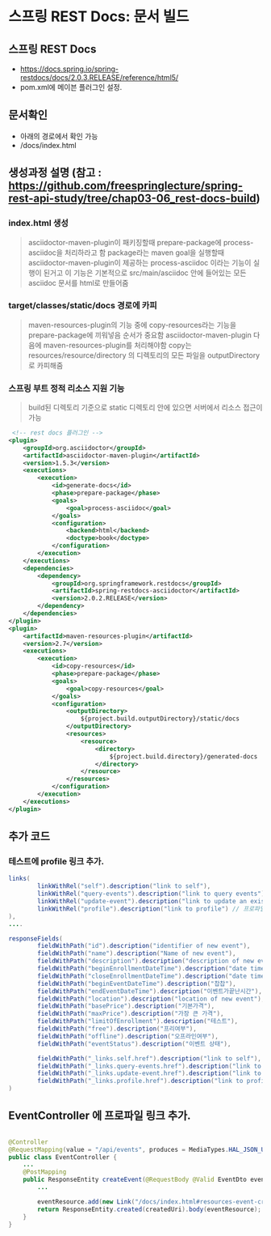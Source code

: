 # 스프링 REST Docs: 문서 빌드

## 스프링 REST Docs
 - https://docs.spring.io/spring-restdocs/docs/2.0.3.RELEASE/reference/html5/
 - pom.xml에 메이븐 플러그인 설정.

## 문서확인
 - 아래의 경로에서 확인 가능
 - /docs/index.html

## 생성과정 설명 (참고 : https://github.com/freespringlecture/spring-rest-api-study/tree/chap03-06_rest-docs-build)
### index.html 생성
> asciidoctor-maven-plugin이 패키징할때 prepare-package에 process-asciidoc을 처리하라고 함
package라는 maven goal을 실행할때 asciidoctor-maven-plugin이 제공하는
process-asciidoc 이라는 기능이 실행이 된거고 이 기능은 기본적으로 src/main/asciidoc 안에 들어있는
모든 asciidoc 문서를 html로 만들어줌

### target/classes/static/docs 경로에 카피
> maven-resources-plugin의 기능 중에 copy-resources라는 기능을 prepare-package에 끼워넣음
순서가 중요함 asciidoctor-maven-plugin 다음에 maven-resources-plugin를 처리해야함
copy는 resources/resource/directory 의 디렉토리의 모든 파일을 outputDirectory로 카피해줌

### 스프링 부트 정적 리소스 지원 기능
> build된 디렉토리 기준으로 static 디렉토리 안에 있으면 서버에서 리소스 접근이 가능

```xml
 <!-- rest docs 플러그인 -->
<plugin>
    <groupId>org.asciidoctor</groupId>
    <artifactId>asciidoctor-maven-plugin</artifactId>
    <version>1.5.3</version>
    <executions>
        <execution>
            <id>generate-docs</id>
            <phase>prepare-package</phase>
            <goals>
                <goal>process-asciidoc</goal>
            </goals>
            <configuration>
                <backend>html</backend>
                <doctype>book</doctype>
            </configuration>
        </execution>
    </executions>
    <dependencies>
        <dependency>
            <groupId>org.springframework.restdocs</groupId>
            <artifactId>spring-restdocs-asciidoctor</artifactId>
            <version>2.0.2.RELEASE</version>
        </dependency>
    </dependencies>
</plugin>
<plugin> 
	<artifactId>maven-resources-plugin</artifactId>
	<version>2.7</version>
	<executions>
		<execution>
			<id>copy-resources</id>
			<phase>prepare-package</phase>
			<goals>
				<goal>copy-resources</goal>
			</goals>
			<configuration> 
				<outputDirectory>
					${project.build.outputDirectory}/static/docs
				</outputDirectory>
				<resources>
					<resource>
						<directory>
							${project.build.directory}/generated-docs
						</directory>
					</resource>
				</resources>
			</configuration>
		</execution>
	</executions>
</plugin>
```

## 추가 코드

### 테스트에 profile 링크 추가.
```java
links(
        linkWithRel("self").description("link to self"),
        linkWithRel("query-events").description("link to query events"),
        linkWithRel("update-event").description("link to update an existing event"),
        linkWithRel("profile").description("link to profile") // 프로파일 추가.
),
....

responseFields(
        fieldWithPath("id").description("identifier of new event"),
        fieldWithPath("name").description("Name of new event"),
        fieldWithPath("description").description("description of new event"),
        fieldWithPath("beginEnrollmentDateTime").description("date time of begin of new event"),
        fieldWithPath("closeEnrollmentDateTime").description("date time of close of new event"),
        fieldWithPath("beginEventDateTime").description("찹찹"),
        fieldWithPath("endEventDateTime").description("이벤트가끝난시간"),
        fieldWithPath("location").description("location of new event"),
        fieldWithPath("basePrice").description("기본가격"),
        fieldWithPath("maxPrice").description("가장 큰 가격"),
        fieldWithPath("limitOfEnrollment").description("테스트"),
        fieldWithPath("free").description("프리여부"),
        fieldWithPath("offline").description("오프라인여부"),
        fieldWithPath("eventStatus").description("이벤트 상태"),

        fieldWithPath("_links.self.href").description("link to self"),
        fieldWithPath("_links.query-events.href").description("link to query event list"),
        fieldWithPath("_links.update-event.href").description("link to update existing event"),
        fieldWithPath("_links.profile.href").description("link to profile")  // 프로파일 추가.
)
```

## EventController 에 프로파일 링크 추가.
```java

@Controller
@RequestMapping(value = "/api/events", produces = MediaTypes.HAL_JSON_UTF8_VALUE)
public class EventController {
    ...
    @PostMapping
    public ResponseEntity createEvent(@RequestBody @Valid EventDto eventDto, Errors errors) {
        ...

        eventResource.add(new Link("/docs/index.html#resources-event-create").withRel("profile")); // 프로파일 추가.
        return ResponseEntity.created(createdUri).body(eventResource);
    }
}

```